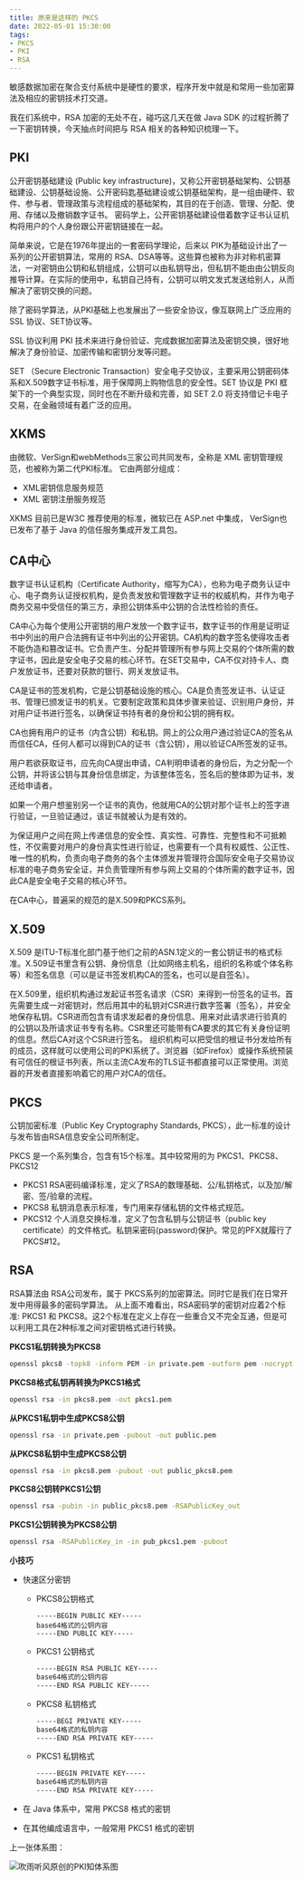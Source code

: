 ```yaml
---
title: 原来是这样的 PKCS
date: 2022-05-01 15:30:00
tags: 
- PKCS
- PKI
- RSA
---
```


敏感数据加密在聚合支付系统中是硬性的要求，程序开发中就是和常用一些加密算法及相应的密钥技术打交道。

我在们系统中，RSA 加密的无处不在，碰巧这几天在做 Java  SDK 的过程折腾了一下密钥转换，今天抽点时间把与 RSA 相关的各种知识梳理一下。

## PKI
公开密钥基础建设 (Public key infrastructure)，又称公开密钥基础架构、公钥基础建设、公钥基础设施、公开密码匙基础建设或公钥基础架构，是一组由硬件、软件、参与者、管理政策与流程组成的基础架构，其目的在于创造、管理、分配、使用、存储以及撤销数字证书。 密码学上，公开密钥基础建设借着数字证书认证机构将用户的个人身份跟公开密钥链接在一起。

简单来说，它是在1976年提出的一套密码学理论，后来以 PIK为基础设计出了一系列的公开密钥算法，常用的 RSA、DSA等等。这些算也被称为非对称机密算法，一对密钥由公钥和私钥组成，公钥可以由私钥导出，但私钥不能由由公钥反向推导计算。在实际的使用中，私钥自己持有，公钥可以明文发式发送给别人，从而解决了密钥交换的问题。

除了密码学算法，从PKI基础上也发展出了一些安全协议，像互联网上广泛应用的 SSL 协议、SET协议等。

SSL 协议利用 PKI 技术来进行身份验证、完成数据加密算法及密钥交换，很好地解决了身份验证、加密传输和密钥分发等问题。

SET （Secure Electronic Transaction）安全电子交协议，主要采用公钥密码体系和X.509数字证书标准，用于保障网上购物信息的安全性。SET 协议是 PKI 框架下的一个典型实现，同时也在不断升级和完善，如 SET 2.0 将支持借记卡电子交易，在金融领域有着广泛的应用。

## XKMS
由微软、VerSign和webMethods三家公司共同发布，全称是 XML 密钥管理规范，也被称为第二代PKI标准。
它由两部分组成：
- XML密钥信息服务规范
- XML 密钥注册服务规范

XKMS 目前已是W3C 推荐使用的标准，微软已在 ASP.net 中集成， VerSign也已发布了基于 Java 的信任服务集成开发工具包。

## CA中心
数字证书认证机构（Certificate Authority，缩写为CA），也称为电子商务认证中心、电子商务认证授权机构，是负责发放和管理数字证书的权威机构，并作为电子商务交易中受信任的第三方，承担公钥体系中公钥的合法性检验的责任。

CA中心为每个使用公开密钥的用户发放一个数字证书，数字证书的作用是证明证书中列出的用户合法拥有证书中列出的公开密钥。CA机构的数字签名使得攻击者不能伪造和篡改证书。它负责产生、分配并管理所有参与网上交易的个体所需的数字证书，因此是安全电子交易的核心环节。在SET交易中，CA不仅对持卡人、商户发放证书，还要对获款的银行、网关发放证书。

CA是证书的签发机构，它是公钥基础设施的核心。CA是负责签发证书、认证证书、管理已颁发证书的机关。它要制定政策和具体步骤来验证、识别用户身份，并对用户证书进行签名，以确保证书持有者的身份和公钥的拥有权。

CA也拥有用户的证书（内含公钥）和私钥。网上的公众用户通过验证CA的签名从而信任CA，任何人都可以得到CA的证书（含公钥），用以验证CA所签发的证书。

用户若欲获取证书，应先向CA提出申请，CA判明申请者的身份后，为之分配一个公钥，并将该公钥与其身份信息绑定，为该整体签名，签名后的整体即为证书，发还给申请者。

如果一个用户想鉴别另一个证书的真伪，他就用CA的公钥对那个证书上的签字进行验证，一旦验证通过，该证书就被认为是有效的。

为保证用户之间在网上传递信息的安全性、真实性、可靠性、完整性和不可抵赖性，不仅需要对用户的身份真实性进行验证，也需要有一个具有权威性、公正性、唯一性的机构，负责向电子商务的各个主体颁发并管理符合国际安全电子交易协议标准的电子商务安全证，并负责管理所有参与网上交易的个体所需的数字证书，因此CA是安全电子交易的核心环节。

在CA中心，普遍采的规范的是X.509和PKCS系列。

## X.509
X.509 是ITU-T标准化部门基于他们之前的ASN.1定义的一套公钥证书的格式标准。X.509证书里含有公钥、身份信息（比如网络主机名，组织的名称或个体名称等）和签名信息（可以是证书签发机构CA的签名，也可以是自签名）。

在X.509里，组织机构通过发起证书签名请求（CSR）来得到一份签名的证书。首先需要生成一对密钥对，然后用其中的私钥对CSR进行数字签署（签名），并安全地保存私钥。CSR进而包含有请求发起者的身份信息、用来对此请求进行验真的的公钥以及所请求证书专有名称。CSR里还可能带有CA要求的其它有关身份证明的信息。然后CA对这个CSR进行签名。 组织机构可以把受信的根证书分发给所有的成员，这样就可以使用公司的PKI系统了。浏览器（如Firefox）或操作系统预装有可信任的根证书列表，所以主流CA发布的TLS证书都直接可以正常使用。浏览器的开发者直接影响着它的用户对CA的信任。

## PKCS
公钥加密标准（Public Key Cryptography Standards, PKCS），此一标准的设计与发布皆由RSA信息安全公司所制定。

PKCS 是一个系列集合，包含有15个标准。其中较常用的为 PKCS1、PKCS8、PKCS12

- PKCS1  RSA密码编译标准，定义了RSA的数理基础、公/私钥格式，以及加/解密、签/验章的流程。
- PKCS8 私钥消息表示标准，专门用来存储私钥的文件格式规范。
- PKCS12 个人消息交换标准，定义了包含私钥与公钥证书（public key certificate）的文件格式。私钥采密码(password)保护。常见的PFX就履行了PKCS#12。

## RSA
RSA算法由 RSA公司发布，属于 PKCS系列的加密算法。同时它是我们在日常开发中用得最多的密码学算法。
从上面不难看出，RSA密码学的密钥对应着2个标准: PKCS1 和  PKCS8。这2个标准在定义上存在一些重合又不完全互通，但是可以利用工具在2种标准之间对密钥格式进行转换。

**PKCS1私钥转换为PKCS8**
```bash
openssl pkcs8 -topk8 -inform PEM -in private.pem -outform pem -nocrypt -out pkcs8.pem
```

**PKCS8格式私钥再转换为PKCS1格式**
```bash
openssl rsa -in pkcs8.pem -out pkcs1.pem
```

**从PKCS1私钥中生成PKCS8公钥**
```bash
openssl rsa -in private.pem -pubout -out public.pem
```

**从PKCS8私钥中生成PKCS8公钥**
```bash
openssl rsa -in pkcs8.pem -pubout -out public_pkcs8.pem
```

**PKCS8公钥转PKCS1公钥**
```bash
openssl rsa -pubin -in public_pkcs8.pem -RSAPublicKey_out
```

**PKCS1公钥转换为PKCS8公钥**
```bash
openssl rsa -RSAPublicKey_in -in pub_pkcs1.pem -pubout
```

**小技巧**

- 快速区分密钥
	- PKCS8公钥格式
        ```
		-----BEGIN PUBLIC KEY-----
		base64格式的公钥内容
		-----END PUBLIC KEY-----
        ```
	- PKCS1 公钥格式
        ```bash
		-----BEGIN RSA PUBLIC KEY-----
		base64格式的公钥内容
		-----END RSA PUBLIC KEY-----
        ```
	- PKCS8 私钥格式
        ```bash
		-----BEGI PRIVATE KEY-----
		base64格式的私钥内容
		-----END RSA PRIVATE KEY-----
        ```
	- PKCS1 私钥格式
        ```bash
		-----BEGIN PRIVATE KEY-----
		base64格式的私钥内容
		-----END RSA PRIVATE KEY-----
        ```

- 在 Java 体系中，常用 PKCS8 格式的密钥
- 在其他编成语言中，一般常用 PKCS1 格式的密钥

上一张体系图：

![吹雨听风原创的PKI知体系图](https://tva1.sinaimg.cn/large/e6c9d24egy1h1sxyo443mj21bz0u0wi3.jpg)